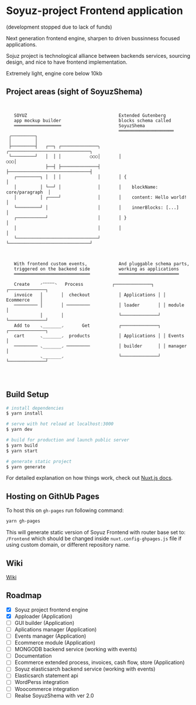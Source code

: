 # Soyuz-project Frontend application

(development stopped due to lack of funds)

Next generation frontend engine, sharpen to driven bussinness focused applications.

Sojuz project is technological 
alliance between backends services, sourcing design, and nice to have frontend implementation.

Extremely light, engine core below 10kb

## Project areas (sight of SoyuzShema)


```

   
   SOYUZ                                   Extended Gutenberg
   app mockup builder                      blocks schema called
   ══════════════════                      SoyuzShema
                                           ═════════════════════
 ╭─────────┐ 
 │         │
 ├─────────┤   ┌──┐ ┌──────────────╮       ╭───────────────────────────────╮
 └─────────┘   │  │ │           ○○○│       │                            ○○○│
               ├──┤ ├──────────────┤       ├───────────────────────────────┤
   ┌─────────┐ │  │ │              │       │ {                             │
   │         │ └──┘ │              │       │    blockName: core/paragraph  │
   │         │ ┌────┘              │       │    content: Hello world!      │
   └─────────┘ │                   │       │    innerBlocks: [...]         │
   ┌───────────┘                   │       │ }                             │
   │                               │       │                               │
   └───────────────────────────────┘       └───────────────────────────────┘



   With frontend custom events,            And pluggable schema parts,
   triggered on the backend side           working as applications
   ═════════════════════════════           ═══════════════════════

   Create    ◜־־־־־־־◝   Process           ┌──────────────┐ ┌──────────────┐
   invoice   │       │  checkout           │ Applications │ │ Ecommerce    │
   ───────── │       │ ─────────           │ loader       │ │ module       │
             │       │                     └──────────────┘ └──────────────┘
   Add to    ◟_______◞       Get           ┌──────────────┐ ┌──────────────┐  
   cart      ◟_______◞  products           │ Applications │ │ Events       │
   ───────── ◟_______◞ ─────────           │ builder      │ │ manager      │
             ◟_______◞                     └──────────────┘ └──────────────┘
                    
            
           

```

## Build Setup

```bash
# install dependencies
$ yarn install

# serve with hot reload at localhost:3000
$ yarn dev

# build for production and launch public server
$ yarn build
$ yarn start

# generate static project
$ yarn generate
```

For detailed explanation on how things work, check out [Nuxt.js docs](https://nuxtjs.org).

## Hosting on GithUb Pages

To host this on `gh-pages` run following command:

```bash
yarn gh-pages
```

This will generate static version of Soyuz Frontend with router base set to: `/Frontend` which should be changed inside `nuxt.config-ghpages.js` file if using custom domain, or different repository name.

## Wiki

[Wiki](https://github.com/Soyuz-project/Frontend/wiki)

## Roadmap

- [x] Soyuz project frontend engine 
- [x] Apploader (Application)
- [ ] GUI builder (Application)
- [ ] Aplications manager (Application)
- [ ] Events manager (Application)
- [ ] Ecommerce module (Application)
- [ ] MONGODB backend service (working with events)
- [ ] Documentation
- [ ] Ecommerce extended process, invoices, cash flow, store (Application)
- [ ] Soyuz elasticsarch backend service (working with events)
- [ ] Elasticsarch statement api
- [ ] WordPerss integration
- [ ] Woocommerce integration
- [ ] Realse SoyuzShema with ver 2.0

